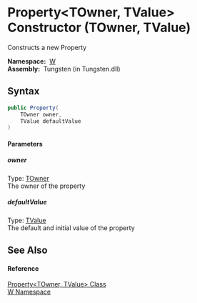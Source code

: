 Property&lt;TOwner, TValue> Constructor (TOwner, TValue)
========================================================
  Constructs a new Property

  **Namespace:**  [W][1]  
  **Assembly:**  Tungsten (in Tungsten.dll)

Syntax
------

```csharp
public Property(
	TOwner owner,
	TValue defaultValue
)
```

#### Parameters

##### *owner*
Type: [TOwner][2]  
The owner of the property

##### *defaultValue*
Type: [TValue][2]  
The default and initial value of the property


See Also
--------

#### Reference
[Property&lt;TOwner, TValue> Class][2]  
[W Namespace][1]  

[1]: ../README.md
[2]: README.md